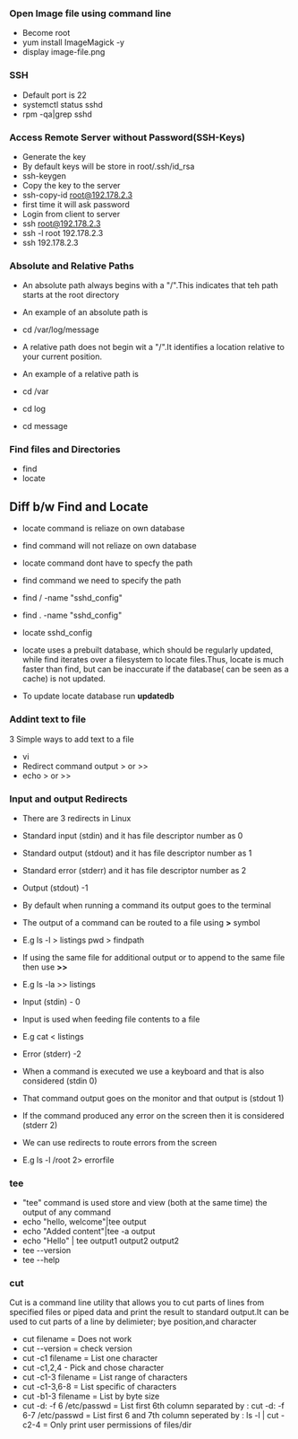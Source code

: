 ### Open Image file using command line
- Become root
- yum install ImageMagick -y
- display image-file.png

### SSH
- Default port is 22
- systemctl status sshd
- rpm -qa|grep sshd

### Access Remote Server without Password(SSH-Keys)
- Generate the key
- By default keys will be store in root/.ssh/id_rsa 
- ssh-keygen
- Copy the key to the server
- ssh-copy-id root@192.178.2.3
- first time it will ask password
- Login from client to server
- ssh root@192.178.2.3
- ssh -l root 192.178.2.3
- ssh 192.178.2.3

### Absolute and Relative Paths
- An absolute path always begins with a "/".This indicates that teh path starts at the root directory 
- An example of an absolute path is

- cd /var/log/message

- A relative path does not begin wit a "/".It identifies a location relative to your current position.
- An example of a relative path is
 
 - cd /var
 - cd log
 - cd message

 ### Find files and Directories
 - find
 - locate


 ## Diff b/w Find and Locate
 - locate command is reliaze on own database
 - find command will not reliaze on own database

 - locate command dont have to specfy the path
 - find command we need to specify the path 

 - find / -name "sshd_config"
 - find . -name "sshd_config"

 - locate sshd_config

 - locate uses a prebuilt database, which should be regularly updated, while find iterates over a filesystem to locate files.Thus, locate is much faster than find, but can be inaccurate if the database( can be seen as a cache) is not updated.
 - To update locate database run **updatedb**

 ### Addint text to file
 3 Simple ways to add text to a file
- vi
- Redirect command output > or >>
- echo > or >>

### Input and output Redirects
- There are 3 redirects in Linux
- Standard input (stdin) and it has file descriptor number as 0
- Standard output (stdout) and it has file descriptor number as 1
- Standard error (stderr) and it has file descriptor number as 2

- Output (stdout) -1
- By default when running a command its output goes to the terminal
- The output of a command can be routed to a file using **>** symbol
- E.g ls -l > listings
      pwd > findpath
- If using the same file for additional output or to append to the same file then use **>>**
- E.g ls -la >> listings

- Input (stdin) - 0
- Input is used when feeding file contents to a file
- E.g cat < listings

- Error (stderr) -2
- When a command is executed we use a keyboard and that is also considered (stdin 0)
- That command output goes on the monitor and that output is (stdout 1)
- If the command produced any error on the screen then it is considered (stderr 2)
- We can use redirects to route errors from the screen
- E.g ls -l /root 2> errorfile

### tee
- "tee" command is used store and view (both at the same time) the output of any command
- echo "hello, welcome"|tee output
- echo "Added content"|tee -a output
- echo "Hello" | tee output1 output2 output2
- tee --version
- tee --help

### cut
Cut is a command line utility that allows you to cut parts of lines from  specified files or piped data and print the result to standard output.It can be used to cut parts of a line by delimieter; bye position,and character

- cut filename = Does not work
- cut --version = check version
- cut -c1 filename = List one character
- cut -c1,2,4 - Pick and chose character
- cut -c1-3 filename = List range of characters
- cut -c1-3,6-8 = List specific of characters
- cut -b1-3 filename = List by byte size
- cut -d: -f 6 /etc/passwd = List first 6th column separated by :
cut -d: -f 6-7 /etc/passwd = List first 6 and 7th column seperated by :
ls -l | cut -c2-4 = Only print user permissions of files/dir



